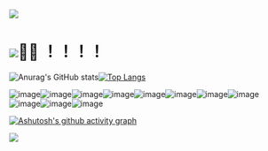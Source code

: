 # <img src="https://readme-typing-svg.herokuapp.com/?lines=I%20AM%20LIMO!!!!;WELCOME%20TO%20MY%20GITHUB&font=Roboto" />

# <img src="https://visitor-badge.glitch.me/badge?page_id=https://github.com/limoest&right_color=red" />👀🐒 ！！！！

![Anurag's GitHub stats](https://github-readme-stats.vercel.app/api?username=limoest&show_icons=true&theme=cobalt2)[![Top Langs](https://github-readme-stats.vercel.app/api/top-langs/?username=limoest&layout=compact&theme=cobalt)](https://github.com/anuraghazra/github-readme-stats)

![image](https://img.shields.io/badge/good-limo-green)![image](https://img.shields.io/badge/good-limo-green)![image](https://img.shields.io/badge/good-limo-green)![image](https://img.shields.io/badge/good-limo-green)![image](https://img.shields.io/badge/good-limo-green)![image](https://img.shields.io/badge/good-limo-green)![image](https://img.shields.io/badge/good-limo-green)![image](https://img.shields.io/badge/good-limo-green)![image](https://img.shields.io/badge/good-limo-green)![image](https://img.shields.io/badge/good-limo-green)![image](https://img.shields.io/badge/good-limo-green)

[![Ashutosh's github activity graph](https://activity-graph.herokuapp.com/graph?username=limoest&theme=react-dark)](https://github.com/ashutosh00710/github-readme-activity-graph)

![](https://stats.justsong.cn/api/github?username=limoest&theme=dark)
